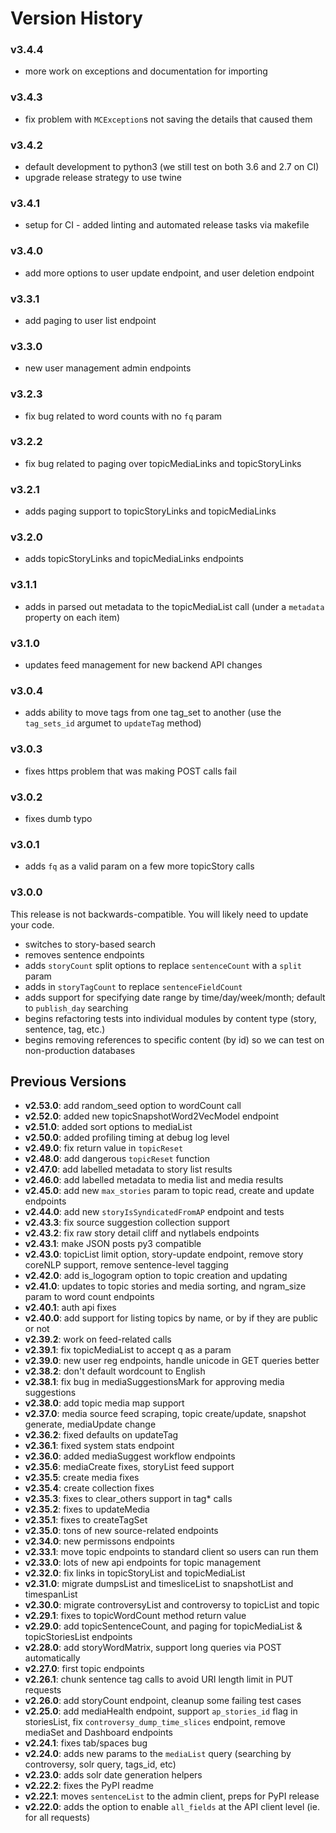 Version History
===============

### v3.4.4

* more work on exceptions and documentation for importing

### v3.4.3

* fix problem with `MCException`s not saving the details that caused them

### v3.4.2

* default development to python3 (we still test on both 3.6 and 2.7 on CI)
* upgrade release strategy to use twine

### v3.4.1

* setup for CI - added linting and automated release tasks via makefile  

### v3.4.0

* add more options to user update endpoint, and user deletion endpoint  

### v3.3.1

* add paging to user list endpoint 

### v3.3.0

* new user management admin endpoints

### v3.2.3

* fix bug related to word counts with no `fq` param

### v3.2.2

* fix bug related to paging over topicMediaLinks and topicStoryLinks

### v3.2.1

* adds paging support to topicStoryLinks and topicMediaLinks

### v3.2.0

* adds topicStoryLinks and topicMediaLinks endpoints

### v3.1.1

* adds in parsed out metadata to the topicMediaList call (under a `metadata` property on each item)

### v3.1.0

* updates feed management for new backend API changes

### v3.0.4

* adds ability to move tags from one tag_set to another (use the `tag_sets_id` argumet to `updateTag` method)

### v3.0.3

* fixes https problem that was making POST calls fail

### v3.0.2

* fixes dumb typo

### v3.0.1

* adds `fq` as a valid param on a few more topicStory calls

### v3.0.0

This release is not backwards-compatible.  You will likely need to update your code.

* switches to story-based search
* removes sentence endpoints
* adds `storyCount` split options to replace `sentenceCount` with a `split` param
* adds in `storyTagCount` to replace `sentenceFieldCount`
* adds support for specifying date range by time/day/week/month; default to `publish_day` searching
* begins refactoring tests into individual modules by content type (story, sentence, tag, etc.)
* begins removing references to specific content (by id) so we can test on non-production databases

Previous Versions
-----------------

* __v2.53.0__: add random_seed option to wordCount call
* __v2.52.0__: added new topicSnapshotWord2VecModel endpoint
* __v2.51.0__: added sort options to mediaList
* __v2.50.0__: added profiling timing at debug log level
* __v2.49.0__: fix return value in `topicReset`
* __v2.48.0__: add dangerous `topicReset` function
* __v2.47.0__: add labelled metadata to story list results
* __v2.46.0__: add labelled metadata to media list and media results
* __v2.45.0__: add new `max_stories` param to topic read, create and update endpoints
* __v2.44.0__: add new `storyIsSyndicatedFromAP` endpoint and tests
* __v2.43.3__: fix source suggestion collection support
* __v2.43.2__: fix raw story detail cliff and nytlabels endpoints
* __v2.43.1__: make JSON posts py3 compatible
* __v2.43.0__: topicList limit option, story-update endpoint, remove story coreNLP support, remove sentence-level tagging
* __v2.42.0__: add is_logogram option to topic creation and updating
* __v2.41.0__: updates to topic stories and media sorting, and ngram_size param to word count endpoints
* __v2.40.1__: auth api fixes
* __v2.40.0__: add support for listing topics by name, or by if they are public or not
* __v2.39.2__: work on feed-related calls
* __v2.39.1__: fix topicMediaList to accept q as a param
* __v2.39.0__: new user reg endpoints, handle unicode in GET queries better
* __v2.38.2__: don't default wordcount to English
* __v2.38.1__: fix bug in mediaSuggestionsMark for approving media suggestions
* __v2.38.0__: add topic media map support
* __v2.37.0__: media source feed scraping, topic create/update, snapshot generate, mediaUpdate change
* __v2.36.2__: fixed defaults on updateTag
* __v2.36.1__: fixed system stats endpoint
* __v2.36.0__: added mediaSuggest workflow endpoints
* __v2.35.6__: mediaCreate fixes, storyList feed support
* __v2.35.5__: create media fixes
* __v2.35.4__: create collection fixes
* __v2.35.3__: fixes to clear_others support in tag* calls
* __v2.35.2__: fixes to updateMedia
* __v2.35.1__: fixes to createTagSet
* __v2.35.0__: tons of new source-related endpoints
* __v2.34.0__: new permissons endpoints
* __v2.33.1__: move topic endpoints to standard client so users can run them
* __v2.33.0__: lots of new api endpoints for topic management
* __v2.32.0__: fix links in topicStoryList and topicMediaList
* __v2.31.0__: migrate dumpsList and timesliceList to snapshotList and timespanList
* __v2.30.0__: migrate controversyList and controversy to topicList and topic
* __v2.29.1__: fixes to topicWordCount method return value
* __v2.29.0__: add topicSentenceCount, and paging for topicMediaList & topicStoriesList endpoints
* __v2.28.0__: add storyWordMatrix, support long queries via POST automatically
* __v2.27.0__: first topic endpoints
* __v2.26.1__: chunk sentence tag calls to avoid URI length limit in PUT requests
* __v2.26.0__: add storyCount endpoint, cleanup some failing test cases
* __v2.25.0__: add mediaHealth endpoint, support `ap_stories_id` flag in storiesList, fix `controversy_dump_time_slices` endpoint, remove mediaSet and Dashboard endpoints
* __v2.24.1__: fixes tab/spaces bug
* __v2.24.0__: adds new params to the `mediaList` query (searching by controversy, solr query, tags_id, etc)
* __v2.23.0__: adds solr date generation helpers
* __v2.22.2__: fixes the PyPI readme
* __v2.22.1__: moves `sentenceList` to the admin client, preps for PyPI release
* __v2.22.0__: adds the option to enable `all_fields` at the API client level (ie. for all requests)
